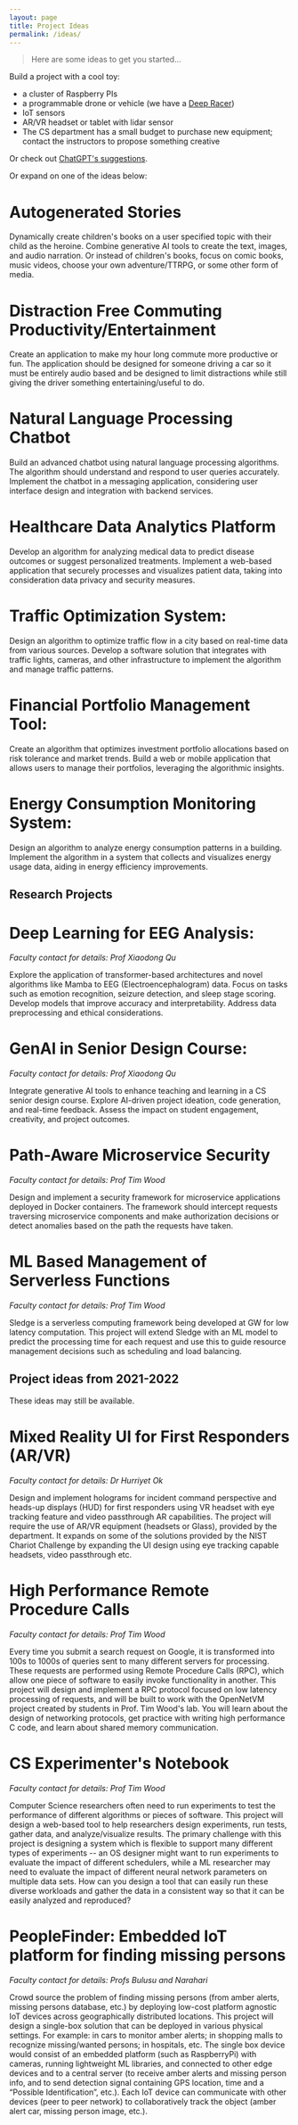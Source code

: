 ```yaml
---
layout: page
title: Project Ideas
permalink: /ideas/
---
```


> Here are some ideas to get you started...

Build a project with a cool toy:
 - a cluster of Raspberry PIs
 - a programmable drone or vehicle (we have a [Deep Racer](https://aws.amazon.com/deepracer/))
 - IoT sensors
 - AR/VR headset or tablet with lidar sensor
 - The CS department has a small budget to purchase new equipment; contact the instructors to propose something creative

Or check out [ChatGPT's suggestions](ai-ideas.md).

Or expand on one of the ideas below:

# Autogenerated Stories
Dynamically create children's books on a user specified topic with their child as the heroine. Combine generative AI tools to create the text, images, and audio narration. Or instead of children's books, focus on comic books, music videos, choose your own adventure/TTRPG, or some other form of media.

# Distraction Free Commuting Productivity/Entertainment
Create an application to make my hour long commute more productive or fun. The application should be designed for someone driving a car so it must be entirely audio based and be designed to limit distractions while still giving the driver something entertaining/useful to do.

# Natural Language Processing Chatbot
Build an advanced chatbot using natural language processing algorithms. The algorithm should understand and respond to user queries accurately. Implement the chatbot in a messaging application, considering user interface design and integration with backend services.

# Healthcare Data Analytics Platform
Develop an algorithm for analyzing medical data to predict disease outcomes or suggest personalized treatments. Implement a web-based application that securely processes and visualizes patient data, taking into consideration data privacy and security measures.

# Traffic Optimization System:
Design an algorithm to optimize traffic flow in a city based on real-time data from various sources. Develop a software solution that integrates with traffic lights, cameras, and other infrastructure to implement the algorithm and manage traffic patterns.

# Financial Portfolio Management Tool:
Create an algorithm that optimizes investment portfolio allocations based on risk tolerance and market trends. Build a web or mobile application that allows users to manage their portfolios, leveraging the algorithmic insights.

# Energy Consumption Monitoring System:
Design an algorithm to analyze energy consumption patterns in a building. Implement the algorithm in a system that collects and visualizes energy usage data, aiding in energy efficiency improvements.

## Research Projects

# Deep Learning for EEG Analysis:
*Faculty contact for details: Prof Xiaodong Qu*

Explore the application of transformer-based architectures and novel algorithms like Mamba to EEG (Electroencephalogram) data. Focus on tasks such as emotion recognition, seizure detection, and sleep stage scoring. Develop models that improve accuracy and interpretability. Address data preprocessing and ethical considerations.

# GenAI in Senior Design Course:
*Faculty contact for details: Prof Xiaodong Qu*

Integrate generative AI tools to enhance teaching and learning in a CS senior design course. Explore AI-driven project ideation, code generation, and real-time feedback. Assess the impact on student engagement, creativity, and project outcomes.


# Path-Aware Microservice Security
*Faculty contact for details: Prof Tim Wood*

Design and implement a security framework for microservice applications deployed in Docker containers. The framework should intercept requests traversing microservice components and make authorization decisions or detect anomalies based on the path the requests have taken.

# ML Based Management of Serverless Functions
*Faculty contact for details: Prof Tim Wood*

Sledge is a serverless computing framework being developed at GW for low latency computation. This project will extend Sledge with an ML model to predict the processing time for each request and use this to guide resource management decisions such as scheduling and load balancing.

## Project ideas from 2021-2022
These ideas may still be available.

# Mixed Reality UI for First Responders (AR/VR)
*Faculty contact for details: Dr Hurriyet Ok*

Design and implement holograms for incident command perspective and heads-up displays (HUD) for first responders using VR headset with eye tracking feature and video passthrough AR capabilities. The project will require the use of AR/VR equipment (headsets or Glass), provided by the department. It expands on some of the solutions provided by the NIST Chariot Challenge by expanding the UI design using eye tracking capable headsets, video passthrough etc.

# High Performance Remote Procedure Calls
*Faculty contact for details: Prof Tim Wood*

Every time you submit a search request on Google, it is transformed into 100s to 1000s of queries sent to many different servers for processing. These requests are performed using Remote Procedure Calls (RPC), which allow one piece of software to easily invoke functionality in another. This project will design and implement a RPC protocol focused on low latency processing of requests, and will be built to work with the OpenNetVM project created by students in Prof. Tim Wood's lab. You will learn about the design of networking protocols, get practice with writing high performance C code, and learn about shared memory communication.
 
# CS Experimenter's Notebook
*Faculty contact for details: Prof Tim Wood*

Computer Science researchers often need to run experiments to test the performance of different algorithms or pieces of software. This project will design a web-based tool to help researchers design experiments, run tests, gather data, and analyze/visualize results. The primary challenge with this project is designing a system which is flexible to support many different types of experiments -- an OS designer might want to run experiments to evaluate the impact of different schedulers, while a ML researcher may need to evaluate the impact of different neural network parameters on multiple data sets. How can you design a tool that can easily run these diverse workloads and gather the data in a consistent way so that it can be easily analyzed and reproduced?

# PeopleFinder: Embedded IoT platform for finding missing persons
*Faculty contact for details: Profs Bulusu and Narahari*

Crowd source the problem of finding missing persons (from amber alerts, missing persons database, etc.) by deploying low-cost platform agnostic IoT devices across geographically distributed locations. This project will design a single-box solution that can be deployed in various physical settings. For example: in cars to monitor amber alerts; in shopping malls to recognize missing/wanted persons; in hospitals, etc. The single box device would consist of an embedded platform (such as RaspberryPi) with cameras, running lightweight ML libraries, and connected to other edge devices and to a central server (to receive amber alerts and missing person info, and to send detection signal containing GPS location, time and a “Possible Identification”, etc.). Each IoT device can communicate with other devices (peer to peer network) to collaboratively track the object (amber alert car, missing person image, etc.).

